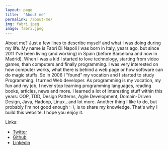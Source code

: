 ```yaml
---
layout: page
title:  "About me"
permalink: /about-me/
img: fabri.jpeg
image: fabri.jpeg
---
```


About me? Just a few lines to describe myself and what I was doing during my life.
My name is Fabri Di Napoli
I was born in Italy, years ago, but since 2011 I've been living (and working) in Spain (before Barcelona and now in Madrid).
When I was a kid I started to love technology, starting from video games, than computers and finally programming.
I was very interested on how computer works, what there is behind a web page or how software can do magic stuffs.
So in 2006 I "found" my vocation and I started to study Programming. I turned Web developer.
As programming is my vocation, my fun and my job, I never stop learning programming languages, reading books, articles, news and more.
I learned a lot of interesting stuff within this years: OOP, TDD, Design Patterns, Agile Development, Domain-Driven Design, Java, Hadoop, Linux...and lot more.
Another thing I like to do, but probably I'm not good enough :-), is to share my knowledge.
That's why I build this website. I hope you enjoy it.

Links:

* [Twitter](https://twitter.com/Hyunk3l)
* [Github](https://github.com/Hyunk3l)
* [Linkedin](https://www.linkedin.com/in/fabriziodinapoli)